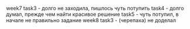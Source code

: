 week7
	task3 - долго не заходила, пишлось чуть потупить
	task4 - долго думал, прежде чем найти красивое решение
	task5 - чуть потупил, в начале не правильно задание
week8
	task3 - (черепаха) не доделал